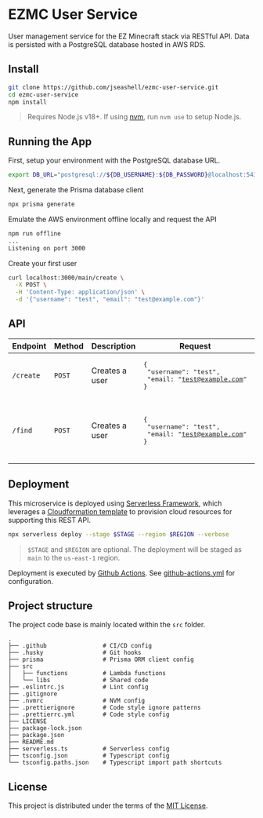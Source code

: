 # EZMC User Service

User management service for the EZ Minecraft stack via RESTful API. Data is persisted with a PostgreSQL database hosted in AWS RDS.

## Install

```sh
git clone https://github.com/jseashell/ezmc-user-service.git
cd ezmc-user-service
npm install
```

> Requires Node.js v18+. If using [nvm](https://nvm.sh), run `nvm use` to setup Node.js.

## Running the App

First, setup your environment with the PostgreSQL database URL.

```sh
export DB_URL="postgresql://${DB_USERNAME}:${DB_PASSWORD}@localhost:5432/${DB_NAME}"
```

Next, generate the Prisma database client

```sh
npx prisma generate
```

Emulate the AWS environment offline locally and request the API

```sh
npm run offline
...
Listening on port 3000
```

Create your first user

```sh
curl localhost:3000/main/create \
  -X POST \
  -H 'Content-Type: application/json' \
  -d '{"username": "test", "email": "test@example.com"}'
```

## API

|Endpoint|Method|Description|Request|Response|
|--------|------|-----------|-------|--------|
|`/create`|`POST`|Creates a user|<pre>{<br/>  "username": "test",<br/>  "email: "test@example.com"<br/>}</pre>|<pre>{<br/>  "message": "Success",<br/>  "data": ...<br/>}</pre>|
|`/find`|`POST`|Creates a user|<pre>{<br/>  "username": "test",<br/>  "email: "test@example.com"<br/>}</pre>|<pre>{<br/>  "message": "Success",<br/>  "data": ...<br/>}</pre>* Only one of `username` _or_ `email` is required. |

## Deployment

This microservice is deployed using [Serverless Framework](https://www.serverless.com/framework/docs), which leverages a [Cloudformation template](https://aws.amazon.com/cloudformation/resources/templates/) to provision cloud resources for supporting this REST API.

```sh
npx serverless deploy --stage $STAGE --region $REGION --verbose
```

> `$STAGE` and `$REGION` are optional. The deployment will be staged as `main` to the `us-east-1` region.

Deployment is executed by [Github Actions](https://docs.github.com/en/actions). See [github-actions.yml](./.github/workflows/github-actions.yml) for configuration.

## Project structure

The project code base is mainly located within the `src` folder.

```text
.
├── .github                # CI/CD config
├── .husky                 # Git hooks
├── prisma                 # Prisma ORM client config
├── src
│   ├── functions          # Lambda functions
│   └── libs               # Shared code
├── .eslintrc.js           # Lint config
├── .gitignore
├── .nvmrc                 # NVM config
├── .prettierignore        # Code style ignore patterns
├── .prettierrc.yml        # Code style config
├── LICENSE
├── package-lock.json
├── package.json
├── README.md
├── serverless.ts          # Serverless config
├── tsconfig.json          # Typescript config
└── tsconfig.paths.json    # Typescript import path shortcuts
```

## License

This project is distributed under the terms of the [MIT License](./LICENSE).
